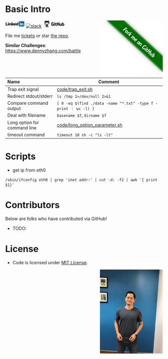 # Basic Intro
<a href="https://github.com/DennyZhang?tab=followers"><img align="right" width="200" height="183" src="https://raw.githubusercontent.com/USDevOps/mywechat-slack-group/master/images/fork_github.png" /></a>

[![LinkedIn](https://raw.githubusercontent.com/USDevOps/mywechat-slack-group/master/images/linkedin.png)](https://www.linkedin.com/in/dennyzhang001) <a href="https://www.dennyzhang.com/slack" target="_blank" rel="nofollow"><img src="http://slack.dennyzhang.com/badge.svg" alt="slack"/></a> [![Github](https://raw.githubusercontent.com/USDevOps/mywechat-slack-group/master/images/github.png)](https://github.com/DennyZhang)

File me [tickets](https://github.com/DennyZhang/challenges-script/issues) or star [the repo](https://github.com/DennyZhang/challenges-script).

**Similar Challenges**: https://www.dennyzhang.com/battle

| Name                         | Comment                                                          |
| :----------------------      | ---------------------------------------------------------------- |
| Trap exit signal             | [code/trap_exit.sh](code/trap_exit.sh)                           |
| Redirect stdout/stderr       | `ls /tmp 1>/dev/null 2>&1`                                       |
| Compare command output       | `[ 0 -eq $(find ./data -name "*.txt" -type f -print ｜ wc -l) ]` |
| Deal with filename           | `basename $f`, `dirname $f`                                      |
| Long option for command line | [code/long_option_parameter.sh](code/long_option_parameter.sh)   |
| timeout command              | `timeout 10 sh -c "ls -lt"`                                      |



# Scripts

- get ip from eth0

```
/sbin/ifconfig eth0 | grep 'inet addr:' | cut -d: -f2 | awk '{ print $1}'
```

# Contributors
Below are folks who have contributed via GitHub!
- TODO:

# License
- Code is licensed under [MIT License](https://www.dennyzhang.com/wp-content/mit_license.txt).

<a href="https://www.dennyzhang.com"><img align="right" width="201" height="268" src="https://raw.githubusercontent.com/USDevOps/mywechat-slack-group/master/images/denny_201706.png"></a>
